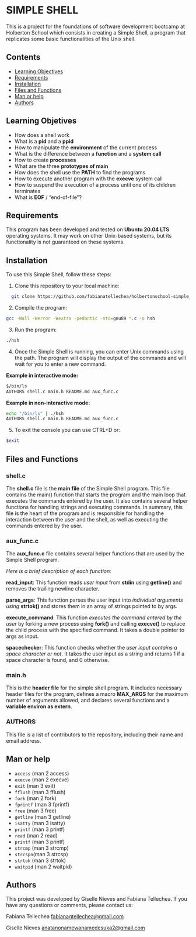
# SIMPLE SHELL

This is a project for the foundations of software development bootcamp at Holberton School which consists in creating a Simple Shell, a program that replicates some basic functionalities of the Unix shell.




## Contents

- [Learning Objectives](#learning-objectives)
- [Requirements](#requirements)
- [Installation](#installation)
- [Files and Functions](#files-and-functions)
- [Man or help](#man-or-help)
- [Authors](#authors)

## Learning Objetives

- How does a shell work
- What is a **pid** and a **ppid**
- How to manipulate the **environment** of the current process
- What is the difference between a **function** and a **system call**
- How to create **processes**
- What are the three **prototypes of main**
- How does the shell use the **PATH** to find the programs
- How to execute another program with the **execve** system call
- How to suspend the execution of a process until one of its children terminates
- What is **EOF** / “end-of-file”?

## Requirements

This program has been developed and tested on **Ubuntu 20.04 LTS** operating systems. It may work on other Unix-based systems, but its functionality is not guaranteed on these systems.
## Installation

To use this Simple Shell, follow these steps:

1. Clone this repository to your local machine:
```bash
  git clone https://github.com/fabianatellechea/holbertonschool-simple_shell.git
```

2. Compile the program:
```bash
gcc -Wall -Werror -Wextra -pedantic -std=gnu89 *.c -o hsh
```

3. Run the program:
```bash
./hsh
```

4. Once the Simple Shell is running, you can enter Unix commands using the path. The program will display the output of the commands and will wait for you to enter a new command.

**Example in interactive mode:**
```bash
$/bin/ls
AUTHORS shell.c main.h README.md aux_func.c
```
**Example in non-interactive mode:**
```bash
echo "/bin/ls" | ./hsh
AUTHORS shell.c main.h README.md aux_func.c
```

5. To exit the console you can use CTRL+D or:
```bash
$exit
```
## Files and Functions

### shell.c
The **shell.c** file is the **main file** of the Simple Shell program. This file contains the main() function that starts the program and the main loop that executes the commands entered by the user. It also contains several helper functions for handling strings and executing commands. In summary, this file is the heart of the program and is responsible for handling the interaction between the user and the shell, as well as executing the commands entered by the user.

### aux_func.c
The **aux_func.c** file contains several helper functions that are used by the Simple Shell program.

*Here is a brief description of each function:*

**read_input**: This function reads *user input* from **stdin** using **getline()** and removes the trailing newline character.

**parse_args**: This function parses the user input into *individual arguments using* **strtok()** and stores them in an array of strings pointed to by args.

**execute_command**: This function *executes the command entered by the user* by forking a new process using **fork()** and calling **execve()** to replace the child process with the specified command. It takes a double pointer to args as input.

**spacechecker**: This function checks whether the *user input contains a space character or not*. It takes the user input as a string and returns 1 if a space character is found, and 0 otherwise.

### main.h
This is the **header file** for the simple shell program. It includes necessary header files for the program, defines a macro **MAX_ARGS** for the maximum number of arguments allowed, and declares several functions and a **variable environ as extern**.

### AUTHORS
This file is a list of contributors to the repository, including their name and email address.
## Man or help

- `access` (man 2 access)
- `execve` (man 2 execve)
- `exit` (man 3 exit)
- `fflush` (man 3 fflush)
- `fork` (man 2 fork)
- `fprintf` (man 3 fprintf)
- `free` (man 3 free)
- `getline` (man 3 getline)
- `isatty` (man 3 isatty)
- `printf` (man 3 printf)
- `read` (man 2 read)
- `printf` (man 3 printf)
- `strcmp` (man 3 strcmp)
- `strcspn`(man 3 strcsp)
- `strtok` (man 3 strtok)
- `waitpid` (man 2 waitpid)
## Authors

This project was developed by Giselle Nieves and Fabiana Tellechea. If you have any questions or comments, please contact us:

Fabiana Tellechea fabianagtellechea@gmail.com

Giselle Nieves anatanonamewanamedesuka2@gmail.com
